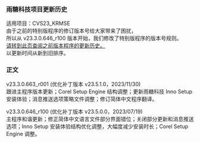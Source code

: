 ### 雨糖科技项目更新历史
适用项目：CVS23_KRMSE<br>
由于之前的特别版程序的修订版本号给大家带来了困扰，<br>
所以从 v23.3.0.646_r100 版本开始，我们修改了特别版程序的版本号规则。<br>
[请转到此页查阅之前版本程序的更新历史。](https://github.com/RainCandyTech/RCProject_UpdateHistory/blob/main/CVS23_KRMSE_Legacy.md)<br>
以更新时间从新到旧排序。
### 正文
v23.3.0.663_r001 (优化补丁版本 v23.5.1.0，2023/11/30)<br>
跟进主程序版本更新；Corel Setup Engine 结构调整；更新雨糖科技 Inno Setup 安装体验；消息推送选项策略文件调整；修订简体中文程序翻译。

v23.3.0.646_r100 (优化补丁版本 v23.5.0.0，2023/07/19)<br>
主程序和谐更新；修正简体中文语言文件部分界面错位；关闭部分更新和消息推送选项；Inno Setup 安装体验结构优化调整，大幅度减少安装时长；Corel Setup Engine 调整。
